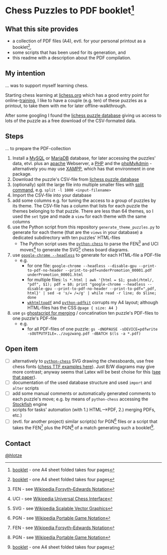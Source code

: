 # Chess Puzzles to PDF booklet[^1]
## What this site provides 
- a collection of PDF files (A4), evtl. for your personal printout as a booklet[^1], 
- some scripts that has been used for its generation, and 
- this readme with a description about the PDF compilation.

## My intention
... was to support myself learning chess. 

Starting chess learning at [lichess.org](https://lichess.org/) which has a good entry point for online-[training](https://lichess.org/training/themes), I like to have a couple (e.g. ten) of these puzzles as a printout, to take them with me for later offline-walkthrough. 

After some googling I found the [lichess puzzle database](https://database.lichess.org/#puzzles) giving us access to lots of the puzzle as a free download of the CSV-formated data.

## Steps
... to prepare the PDF-collection
1. Install a [MySQL](https://www.mysql.com/) or [MariaDB](https://mariadb.org/) database, for later accessing the puzzles' data, etvl. plus an [apache](https://httpd.apache.org/) Webserver, a [PHP](https://www.php.net/) and the [phpMyAdmin](https://www.phpmyadmin.net/downloads/) - alternatively you may use [XAMPP](https://www.apachefriends.org/download.html), which has that environment in one package.
3. Download the puzzle's CSV-file from [lichess puzzle database](https://database.lichess.org/#puzzles)
4. (optionally) split the large file into multiple smaller files with [split command](https://man7.org/linux/man-pages/man1/split.1.html), e.g. `split -l 1000 <input-filename>`
5. Import the CSV-file into your database
6. add some columns e.g. for tuning the access to a group of puzzles by its theme. The CSV-file has a column that lists for each puzzle the themes belonging to that puzzle. There are less than 64 themes, so I used the `set` type and made a `view` for each theme with the same columns
7. use the Python script from this repository `generate_theme_puzzles.py` to generate for each theme (that are the `views` in your database) a dedicated subdirectory with ten puzzles' HTML-files
   - The Python script uses the [`python-chess`](https://python-chess.readthedocs.io/en/latest/) to parse the FEN[^3] and UCI moves[^4] to generate the SVG[^5] chess board diagrams.
9. use [`google-chrome --headless`](https://developers.google.com/web/updates/2017/04/headless-chrome) to generate for each HTML-file a PDF-file
   - e.g. 
     - for one file: `google-chrome --headless --disable-gpu --print-to-pdf-no-header --print-to-pdf=underPromotion_00001.pdf underPromotion_00001.html`
     - for multiple files: `ls *.html | awk '{html = $1; gsub(/html/, "pdf", $1); pdf = $0; print "google-chrome --headless --disable-gpu --print-to-pdf-no-header --print-to-pdf=",pdf, html}' | sed -e 's/= /=/g' | while read -r line; do $line; done`  
     - [`wkhtmltopdf`](https://wkhtmltopdf.org/) and [`python-pdfkit`](https://github.com/JazzCore/python-pdfkit) corrupts my A4 layout; although HTML-files has the CSS `@page { size: A4 }`
10. use `gs` [ghostscript for merging](https://stackoverflow.com/questions/8158584/ghostscript-to-merge-pdfs-compresses-the-result) / concatination ten puzzle's PDF-files to one puzzle's PDF-file
    - e.g.
      - for all PDF-files of one puzzle: `gs -dNOPAUSE -sDEVICE=pdfwrite -sOUTPUTFILE=../zugzwang.pdf -dBATCH $(ls -a *.pdf)`

## Open item
- [ ] alternatively to [`python-chess`](https://python-chess.readthedocs.io/en/latest/) SVG drawing the chessboards, use free chess fonts ([chess TTF examples here](http://www.enpassant.dk/chess/fonteng.htm)). Just B/W diagrams may give more contrast; anyway seems that Latex will be best choise for this ([see that paper](https://ftp.tu-chemnitz.de/pub/tex/macros/latex/contrib/chessfss/chessfss.pdf)).
- [ ] documentation of the used database structure and used `import` and `alter` scripts
- [ ] add some manual comments or automatically generated comments to each puzzle's move; e.g. by means of `python-chess` accessing the [Stockfish](https://stockfishchess.org/) engine
- [ ] scripts for tasks' automation (with 1.) HTML-->PDF, 2.) merging PDFs, etc.)
- [ ] \(evtl. for another project) similar script(s) for PGN[^2] files or a script that takes the FEN[^3] plus the PGN[^2] of a match generating such a booklet[^1].

## Contact
[@hlotze](https://github.com/hlotze)

[^1]: [booklet](https://helpx.adobe.com/acrobat/kb/print-booklets-acrobat-reader.html) - one A4 sheet folded takes four pages
[^2]: PGN - see [Wikipedia Portable Game Notation](https://en.wikipedia.org/wiki/Portable_Game_Notation)
[^3]: FEN - see [Wikipedia Forsyth–Edwards Notation](https://en.wikipedia.org/wiki/Forsyth%E2%80%93Edwards_Notation)
[^4]: UCI - see [Wikipedia Universal Chess Interface](https://en.wikipedia.org/wiki/Universal_Chess_Interface)
[^5]: SVG - see [Wikipedia Scalable Vector Graphics](https://en.wikipedia.org/wiki/Scalable_Vector_Graphics)
